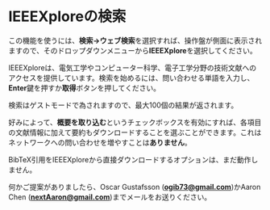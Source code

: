 IEEEXploreの検索
================

この機能を使うには、**検索→ウェブ検索**を選択すれば、操作盤が側面に表示されますので、そのドロップダウンメニューから**IEEEXplore**を選択してください。

IEEEXploreは、電気工学やコンピューター科学、電子工学分野の技術文献へのアクセスを提供しています。検索を始めるには、問い合わせる単語を入力し、**Enter**鍵を押すか**取得**ボタンを押してください。

検索はゲストモードで為されますので、最大100個の結果が返されます。

好みによって、**概要を取り込む**というチェックボックスを有効にすれば、各項目の文献情報に加えて要約もダウンロードすることを選ぶことができます。これはネットワークへの問い合わせを増やすことは**ありません**。

BibTeX引用をIEEEXploreから直接ダウンロードするオプションは、まだ動作しません。

何かご提案がありましたら、Oscar Gustafsson (**ogib73@gmail.com**)かAaron Chen (**nextAaron@gmail.com**)までメールをお送りください。
